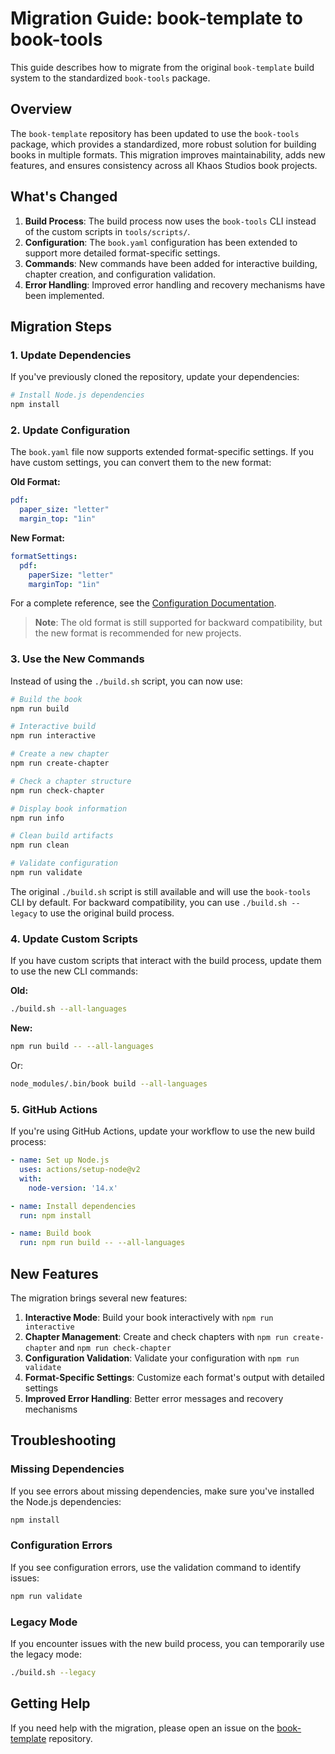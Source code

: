 # Migration Guide: book-template to book-tools

This guide describes how to migrate from the original `book-template` build system to the standardized `book-tools` package.

## Overview

The `book-template` repository has been updated to use the `book-tools` package, which provides a standardized, more robust solution for building books in multiple formats. This migration improves maintainability, adds new features, and ensures consistency across all Khaos Studios book projects.

## What's Changed

1. **Build Process**: The build process now uses the `book-tools` CLI instead of the custom scripts in `tools/scripts/`.
2. **Configuration**: The `book.yaml` configuration has been extended to support more detailed format-specific settings.
3. **Commands**: New commands have been added for interactive building, chapter creation, and configuration validation.
4. **Error Handling**: Improved error handling and recovery mechanisms have been implemented.

## Migration Steps

### 1. Update Dependencies

If you've previously cloned the repository, update your dependencies:

```bash
# Install Node.js dependencies
npm install
```

### 2. Update Configuration

The `book.yaml` file now supports extended format-specific settings. If you have custom settings, you can convert them to the new format:

**Old Format:**
```yaml
pdf:
  paper_size: "letter"
  margin_top: "1in"
```

**New Format:**
```yaml
formatSettings:
  pdf:
    paperSize: "letter"
    marginTop: "1in"
```

For a complete reference, see the [Configuration Documentation](https://github.com/iksnae/book-tools/blob/main/docs/CONFIGURATION.md).

> **Note**: The old format is still supported for backward compatibility, but the new format is recommended for new projects.

### 3. Use the New Commands

Instead of using the `./build.sh` script, you can now use:

```bash
# Build the book
npm run build

# Interactive build
npm run interactive

# Create a new chapter
npm run create-chapter

# Check a chapter structure
npm run check-chapter

# Display book information
npm run info

# Clean build artifacts
npm run clean

# Validate configuration
npm run validate
```

The original `./build.sh` script is still available and will use the `book-tools` CLI by default. For backward compatibility, you can use `./build.sh --legacy` to use the original build process.

### 4. Update Custom Scripts

If you have custom scripts that interact with the build process, update them to use the new CLI commands:

**Old:**
```bash
./build.sh --all-languages
```

**New:**
```bash
npm run build -- --all-languages
```

Or:

```bash
node_modules/.bin/book build --all-languages
```

### 5. GitHub Actions

If you're using GitHub Actions, update your workflow to use the new build process:

```yaml
- name: Set up Node.js
  uses: actions/setup-node@v2
  with:
    node-version: '14.x'

- name: Install dependencies
  run: npm install

- name: Build book
  run: npm run build -- --all-languages
```

## New Features

The migration brings several new features:

1. **Interactive Mode**: Build your book interactively with `npm run interactive`
2. **Chapter Management**: Create and check chapters with `npm run create-chapter` and `npm run check-chapter`
3. **Configuration Validation**: Validate your configuration with `npm run validate`
4. **Format-Specific Settings**: Customize each format's output with detailed settings
5. **Improved Error Handling**: Better error messages and recovery mechanisms

## Troubleshooting

### Missing Dependencies

If you see errors about missing dependencies, make sure you've installed the Node.js dependencies:

```bash
npm install
```

### Configuration Errors

If you see configuration errors, use the validation command to identify issues:

```bash
npm run validate
```

### Legacy Mode

If you encounter issues with the new build process, you can temporarily use the legacy mode:

```bash
./build.sh --legacy
```

## Getting Help

If you need help with the migration, please open an issue on the [book-template](https://github.com/iksnae/book-template) repository.
